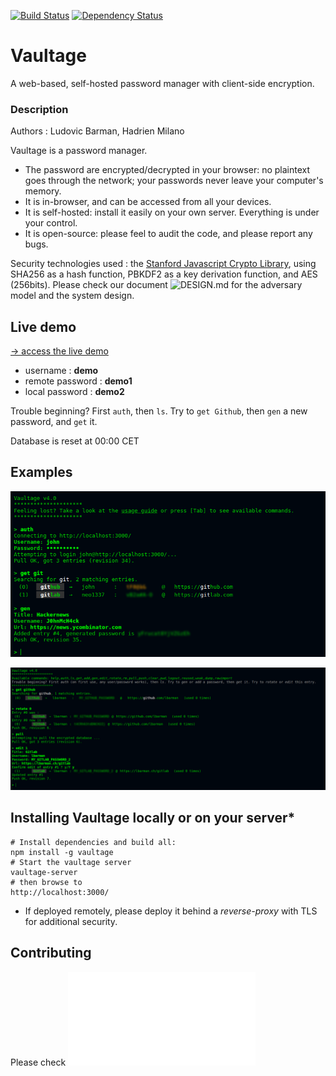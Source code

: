 [![Build Status](https://travis-ci.org/lbarman/vaultage.svg)](https://travis-ci.org/lbarman/vaultage) 
[![Dependency Status](https://david-dm.org/lbarman/vaultage.svg)](https://david-dm.org/lbarman/vaultage) 

# Vaultage

A web-based, self-hosted password manager with client-side encryption.

### Description

Authors : Ludovic Barman, Hadrien Milano

Vaultage is a password manager.

- The password are encrypted/decrypted in your browser: no plaintext goes through the network; your passwords never leave your computer's memory.
- It is in-browser, and can be accessed from all your devices.
- It is self-hosted: install it easily on your own server. Everything is under your control.
- It is open-source: please feel to audit the code, and please report any bugs.

Security technologies used : the <a href="https://bitwiseshiftleft.github.io/">Stanford Javascript Crypto Library</a>, using SHA256 as a hash function, PBKDF2 as a key derivation function, and AES (256bits). Please check our document ![DESIGN.md]("DESIGN.md") for the adversary model and the system design.

## Live demo

 [-> access the live demo](https://demo.lbarman.ch/vaultage/)

- username : __demo__
- remote password : __demo1__
- local password : __demo2__

Trouble beginning? First `auth`, then `ls`. Try to `get Github`, then `gen` a new password, and `get` it.

Database is reset at 00:00 CET

## Examples

![Vaultage demo 1](https://raw.githubusercontent.com/lbarman/vaultage/master/resources/screenshot1.png "Vaultage demo 1")

![Vaultage demo 2](https://raw.githubusercontent.com/lbarman/vaultage/master/resources/screenshot2.png "Vaultage demo 2")


## Installing Vaultage locally or on your server*

    # Install dependencies and build all:
    npm install -g vaultage
    # Start the vaultage server
    vaultage-server
    # then browse to
    http://localhost:3000/

* If deployed remotely, please deploy it behind a *reverse-proxy* with TLS for additional security.

## Contributing

Please check ![CONTRIBUTING.md](CONTRIBUTING.md)
